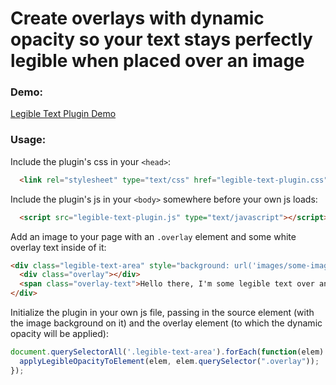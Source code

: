 # Create overlays with dynamic opacity so your text stays perfectly legible when placed over an image

### Demo:

[Legible Text Plugin Demo](https://panphora.github.io/legible-text-plugin/)

### Usage:

Include the plugin's css in your `<head>`:

```html
  <link rel="stylesheet" type="text/css" href="legible-text-plugin.css">
```

Include the plugin's js in your `<body>` somewhere before your own js loads:

```html
  <script src="legible-text-plugin.js" type="text/javascript"></script>
```

Add an image to your page with an `.overlay` element and some white overlay text inside of it:

```html
<div class="legible-text-area" style="background: url('images/some-image.jpg');">
  <div class="overlay"></div>
  <span class="overlay-text">Hello there, I'm some legible text over an image!</span>
</div>
```

Initialize the plugin in your own js file, passing in the source element (with the image background on it) and the overlay element (to which the dynamic opacity will be applied):

```javascript
document.querySelectorAll('.legible-text-area').forEach(function(elem) {
  applyLegibleOpacityToElement(elem, elem.querySelector(".overlay"));
});
```